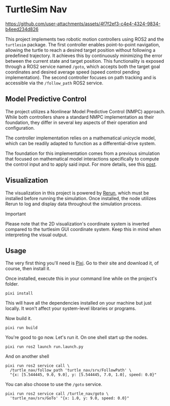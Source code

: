 # TurtleSim Nav

https://github.com/user-attachments/assets/4f7f2ef3-c4e4-4324-9834-b4eed234d826

This project implements two robotic motion controllers using ROS2 and the `turtlesim` package.
The first controller enables point-to-point navigation, allowing the turtle to reach a desired target
position without following a predefined trajectory. It achieves this by continuously minimizing the
error between the current state and target position. This functionality is exposed through a ROS2
service named `/goto`, which accepts both the target goal coordinates and desired average speed
(speed control pending implementation).
The second controller focuses on path tracking and is accessible via the `/follow_path` ROS2 service.

## Model Predictive Control

The project utilizes a Nonlinear Model Predictive Control (NMPC) approach.
While both controllers share a standard NMPC implementation as their foundation,
they differ in several key aspects of their operation and configuration.

The controller implementation relies on a mathematical unicycle model, which can be readily adapted
to function as a differential-drive system.

The foundation for this implementation comes from a previous simulation that focused on mathematical
model interactions specifically to compute the control input and to apply said input.
For more details, see this [post](https://alvgaona.com/posts/casadi-mpc-controller-0x4a3b/).

## Visualization

The visualization in this project is powered by [Rerun](https://rerun.io/), which must be installed before running
the simulation. Once installed, the node utilizes Rerun to log and display data throughout
the simulation process.

> [!IMPORTANT]
> Please note that the 2D visualization's coordinate system is inverted compared
> to the turtlesim GUI coordinate system.
> Keep this in mind when interpreting the visual output.

## Usage

The very first thing you'll need is [Pixi](https://pixi.sh/latest/).
Go to their site and download it, of course, then install it.

Once installed, execute this in your command line while on the project's folder.

```text
pixi install
```

This will have all the dependencies installed on your machine but just locally.
It won't affect your system-level libraries or programs.

Now build it.

```text
pixi run build
```

You're good to go now. Let's run it.
On one shell start up the nodes.

```text
pixi run ros2 launch run.launch.py
```

And on another shell

```text
pixi run ros2 service call \
  /turtle_nav/follow_path 'turtle_nav/srv/FollowPath' \
  "{x: [5.544445, 9.0, 9.0], y: [5.544445, 7.0, 1.0], speed: 0.0}"
```

You can also choose to use the `/goto` service.

```text
pixi run ros2 service call /turtle_nav/goto \
  'turtle_nav/srv/GoTo' "{x: 1.0, y: 9.0, speed: 0.0}"
```
